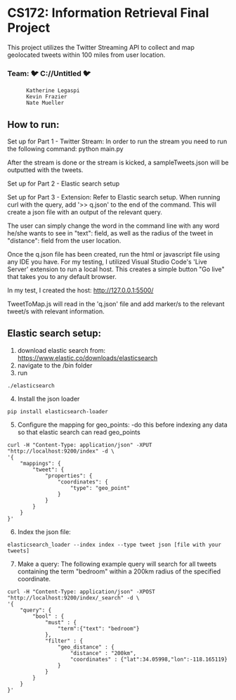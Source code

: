 # CS172:  Information Retrieval Final Project
This project utilizes the Twitter Streaming API to collect and map geolocated tweets within 100 miles from user location.

### Team: 🐦 C://Untitled 🐦 
          Katherine Legaspi
          Kevin Frazier
          Nate Mueller

## How to run:

Set up for Part 1 - Twitter Stream: In order to run the stream you need to run the following command:
	python main.py

After the stream is done or the stream is kicked, a sampleTweets.json will be outputted with the tweets.

Set up for Part 2 - Elastic search setup

Set up for Part 3 - Extension: Refer to Elastic search setup. When running curl with the query, add '>> q.json' to the end of the command. This will create a json file with an output of the relevant query. 

The user can simply change the word in the command line with any word he/she wants to see in "text": field, as well as the radius of the tweet in "distance": field
from the user location.

Once the q.json file has been created, run the html or javascript file using any IDE you have. For my testing, I utilized Visual Studio Code's 'Live Server' extension to run a local host. This creates a simple button "Go live" that takes you to any default browser.

In my test, I created the host: http://127.0.0.1:5500/

TweetToMap.js will read in the 'q.json' file and add marker/s to the relevant tweet/s with relevant information.


## Elastic search setup:
1) download elastic search from: https://www.elastic.co/downloads/elasticsearch
2) navigate to the /bin folder
3) run 
```
./elasticsearch
```
4) Install the json loader
```
pip install elasticsearch-loader
```
5) Configure the mapping for geo_points:
-do this before indexing any data so that elastic search can read geo_points
```
curl -H "Content-Type: application/json" -XPUT "http://localhost:9200/index" -d \
'{
    "mappings": {
        "tweet": {
            "properties": {
                "coordinates": {
                    "type": "geo_point"
                }
            }
        }
    }
}'
```

6) Index the json file:
```
elasticsearch_loader --index index --type tweet json [file with your tweets]
```

7) Make a query:
The following example query will search for all tweets containing the term "bedroom" within a 200km radius of the specified coordinate. 
```
curl -H "Content-Type: application/json" -XPOST "http://localhost:9200/index/_search" -d \
'{
    "query": {
        "bool" : {
            "must" : {
                "term":{"text": "bedroom"}
            },
            "filter" : {
                "geo_distance" : {
                    "distance" : "200km",
                    "coordinates" : {"lat":34.05998,"lon":-118.165119}
                }
            }
        }
    }
}'
```

